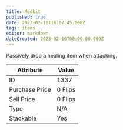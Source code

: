 ```yaml
---
title: Medkit
published: true
date: 2023-02-18T16:07:45.000Z
tags: items
editor: markdown
dateCreated: 2023-02-16T00:00:00.000Z
---
```


Passively drop a healing item when attacking.

|Attribute|Value|
|-|-|
|ID|1337|
|Purchase Price|0 Flips|
|Sell Price|0 Flips|
|Type|N/A|
|Stackable|Yes|

